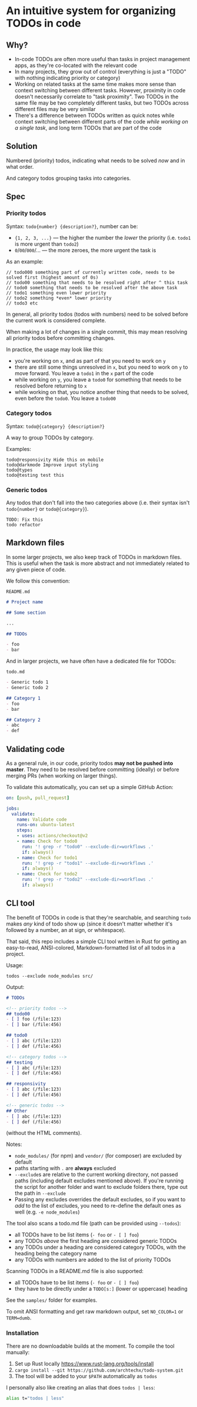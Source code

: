 # An intuitive system for organizing TODOs in code

## Why?
- In-code TODOs are often more useful than tasks in project management apps, as they're co-located with the relevant code
- In many projects, they grow out of control (everything is just a "TODO" with nothing indicating priority or category)
- Working on related tasks at the same time makes more sense than context switching between different tasks. However, proximity in code doesn't necessarily correlate to "task proximity". Two TODOs in the same file may be two completely different tasks, but two TODOs across different files may be very similar
- There's a difference between TODOs written as quick notes while context switching between different parts of the code *while working on a single task*, and long term TODOs that are part of the code

## Solution

Numbered (priority) todos, indicating what needs to be solved *now* and in what order.

And category todos grouping tasks into categories.

## Spec

### Priority todos

Syntax: `todo{number} {description?}`, number can be:
- `{1, 2, 3, ...}` — the higher the number the *lower* the priority (i.e. `todo1` is more urgent than `todo2`)
- `0`/`00`/`000`/... — the more zeroes, the more urgent the task is

As an example:
```
// todo000 something part of currently written code, needs to be solved first (highest amount of 0s)
// todo00 something that needs to be resolved right after ^ this task
// todo0 something that needs to be resolved after the above task
// todo1 something even lower priority
// todo2 something *even* lower priority
// todo3 etc
```

In general, all priority todos (todos with numbers) need to be solved before the current work is considered complete.

When making a lot of changes in a single commit, this may mean resolving all priority todos before committing changes.

In practice, the usage may look like this:
- you're working on `x`, and as part of that you need to work on `y`
- there are still some things unresolved in `x`, but you need to work on `y` to move forward. You leave a `todo1` in the `x` part of the code
- while working on `y`, you leave a `todo0` for something that needs to be resolved before returning to `x`
- while working on that, you notice another thing that needs to be solved, even before the `todo0`. You leave a `todo00`

### Category todos

Syntax: `todo@{category} {description?}`

A way to group TODOs by category.

Examples:
```
todo@responsivity Hide this on mobile
todo@darkmode Improve input styling
todo@types
todo@testing test this
```

### Generic todos

Any todos that don't fall into the two categories above (i.e. their syntax isn't `todo{number}` or `todo@{category}`).

```
TODO: Fix this
todo refactor
```

## Markdown files

In some larger projects, we also keep track of TODOs in markdown files. This is useful when the task is more abstract and not immediately related to any given piece of code.

We follow this convention:

`README.md`

```md
# Project name

## Some section

...

## TODOs

- foo
- bar
```

And in larger projects, we have often have a dedicated file for TODOs:

`todo.md`

```md
- Generic todo 1
- Generic todo 2

## Category 1
- foo
- bar

## Category 2
- abc
- def
```

## Validating code

As a general rule, in our code, priority todos **may not be pushed into master**. They need to be resolved before committing (ideally) or before merging PRs (when working on larger things).

To validate this automatically, you can set up a simple GitHub Action:

```yaml
on: [push, pull_request]

jobs:
  validate:
    name: Validate code
    runs-on: ubuntu-latest
    steps:
    - uses: actions/checkout@v2
    - name: Check for todo0
      run: '! grep -r "todo0" --exclude-dir=workflows .'
      if: always()
    - name: Check for todo1
      run: '! grep -r "todo1" --exclude-dir=workflows .'
      if: always()
    - name: Check for todo2
      run: '! grep -r "todo2" --exclude-dir=workflows .'
      if: always()
```

## CLI tool

The benefit of TODOs in code is that they're searchable, and searching `todo` makes *any* kind of todo show up (since it doesn't matter whether it's followed by a number, an at sign, or whitespace).

That said, this repo includes a simple CLI tool written in Rust for getting an easy-to-read, ANSI-colored, Markdown-formatted list of all todos in a project.

Usage:
```
todos --exclude node_modules src/
```

Output:
```md
# TODOs

<!-- priority todos -->
## todo00
- [ ] foo (/file:123)
- [ ] bar (/file:456)

## todo0
- [ ] abc (/file:123)
- [ ] def (/file:456)

<!-- category todos -->
## testing
- [ ] abc (/file:123)
- [ ] def (/file:456)

## responsivity
- [ ] abc (/file:123)
- [ ] def (/file:456)

<!-- generic todos -->
## Other
- [ ] abc (/file:123)
- [ ] def (/file:456)
```

(without the HTML comments).

Notes:
- `node_modules/` (for npm) and `vendor/` (for composer) are excluded by default
- paths starting with `.` are **always** excluded
- `--exclude`s are relative to the current working directory, not passed paths (including default excludes mentioned above). If you're running the script for another folder and want to exclude folders there, type out the path in `--exclude`
- Passing any excludes overrides the default excludes, so if you want to *add* to the list of excludes, you need to re-define the default ones as well (e.g. `-e node_modules`)

The tool also scans a todo.md file (path can be provided using `--todos`):
- all TODOs have to be list items (`- foo` or `- [ ] foo`)
- any TODOs *above* the first heading are considered generic TODOs
- any TODOs under a heading are considered category TODOs, with the heading being the category name
- any TODOs with numbers are added to the list of priority TODOs

Scanning TODOs in a README.md file is also supported:
- all TODOs have to be list items (`- foo` or `- [ ] foo`)
- they have to be directly under a `TODO[s:]` (lower or uppercase) heading

See the `samples/` folder for examples.

To omit ANSI formatting and get raw markdown output, set `NO_COLOR=1` or `TERM=dumb`.

### Installation

There are no downloadable builds at the moment. To compile the tool manually:
1. Set up Rust locally https://www.rust-lang.org/tools/install
2. `cargo install --git https://github.com/archtechx/todo-system.git`
3. The tool will be added to your `$PATH` automatically as `todos`

I personally also like creating an alias that does `todos | less`:
```sh
alias t="todos | less"
```
